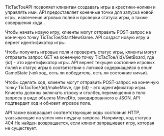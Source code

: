 TicTacToeAPI позволяет клиентам создавать игры в крестики-нолики и управлять ими. API предоставляет конечные точки для запуска новой игры, извлечения игровых полей и проверки статуса игры, а также совершения хода .

Чтобы начать новую игру, клиенты могут отправить POST-запрос на конечную точку TicTacToe/StartNewGame. API создаст новую игру и вернет идентификатор игры.

Чтобы получить игровые поля и проверить статус игры, клиенты могут отправить запрос GET на конечную точку TicTacToe/{id}/GetBoard, где {id} - это идентификатор игры. API вернет текущее состояние игровых полей и статус игры в соответствии с логикой содержащейся в enum GameState (чей ход, есть ли победитель, есть ли состояние ничьи).

Чтобы сделать ход, клиенты могут отправить POST-запрос на конечную точку TicTacToe/{id}/makeMove, где {id} - это идентификатор игры. Клиенты должны включать строку и столбец перемещения в тело запроса в виде объекта MoveDto, закодированного в JSON. API подтвердит ход и обновит игровое поле.

API также возвращает соответствующие коды состояния HTTP, указывающие на успех или неудачу запроса. Например, код статуса 404 Не найден возвращается, если клиент запрашивает игру, которая не существует.

